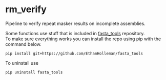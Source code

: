 # rm_verify
Pipeline to verify repeat masker results on incomplete assemblies. 

Some functions use stuff that is included in [fasta_tools](https://github.com/EthanHolleman/fasta_tools) repository.  
To make sure everything works you can install the repo using pip with the command below. 

```
pip install git+https://github.com/EthanHolleman/fasta_tools
```

To uninstall use  
```
pip uninstall fasta_tools
```
